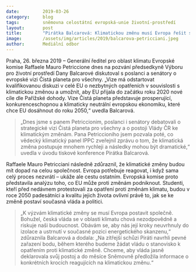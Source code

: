 ```yaml
---
date:         2019-03-26
category:     blog
tags:         sněmovna celostátní evropská-unie životní-prostředí
layout:       post
title:        "Pirátka Balcarová: Klimatickou změnu musí Evropa řešit společně"
image:        /assets/img/articles/2019/balcarova-petricciani.jpeg
author:       Mediální odbor
---
```





Praha, 26. března 2019 – Generální ředitel pro oblast klimatu Evropské komise Raffaele Mauro Petriccione dnes na pozvání předsedkyně Výboru pro životní prostředí Dany Balcarové diskutoval s poslanci a senátory o evropské vizi Čistá planeta pro všechny. „Vize má odstartovat kvalifikovanou diskuzi v celé EU o nezbytných opatřeních v souvislosti s klimatickou změnou a umožnit, aby EU přijala do začátku roku 2020 nové cíle dle Pařížské dohody. Vize Čistá planeta představuje prosperující, konkurenceschopnou a klimaticky neutrální evropskou ekonomiku, které chce EU dosáhnout do roku 2050,“ uvedla Balcarová.

> „Dnes jsme s panem Petriccionim, poslanci i senátory debatovali o strategické vizi Čistá planeta pro všechny a o postoji Vlády ČR ke klimatickým změnám. Pana Petriccioniho jsem pozvala poté, co vědecký klimatický panel IPPC zveřejnil zprávu o tom, že klimatická změna postupuje mnohem rychleji a následky mohou být dramatické,“ uvedla v úvodu tiskové konference Pirátka Balcarová.


Raffaele Mauro Petricciani následně zdůraznil, že klimatické změny budou mít dopad na celou společnost. Evropa potřebuje reagovat, i když sama celý proces nezvrátí – ukáže ale cestu ostatním. Evropská komise proto představila analýzu toho, co EU může proti změnám podniknout. Studenti, kteří před nedávnem protestovali za opatření proti změnám klimatu, budou v roce 2050 padesátníci a kvalitu jejich života ovlivní právě to, jak se ke změně postaví současná vláda a politici.

> „K výzvám klimatické změny se musí Evropa postavit společně. Bohužel, česká vláda se v oblasti klimatu chová nezodpovědně a riskuje naši budoucnost. Obávám se, aby nás její kroky neuvrhnuly do izolace a ustrnutí v současné pozici energetického skanzenu,“ zdůraznila Balcarová a dodala: „Na zítřejší schůzi Piráti navrhli pevné zařazení bodu, během kterého budeme žádat vládu o stanovisko k opatřením proti klimatické změně. Chceme, aby vláda jasně deklarovala svůj postoj a do měsíce Sněmovně předložila informace o konkrétních krocích reagujících na klimatickou změnu.“
